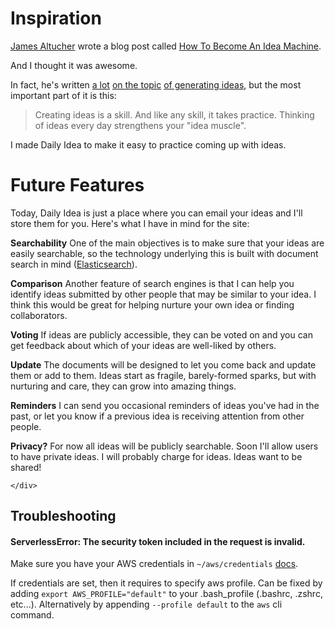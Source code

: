 <h1 class="content-subhead">Inspiration</h1>
<section class="post">
    <div class="post-description">
        <p>
            <a href="http://www.jamesaltucher.com/" target="_blank">James Altucher</a> wrote a blog post called <a target="_blank" href="http://www.jamesaltucher.com/2012/10/how-to-become-an-idea-machine/">How To Become An Idea Machine</a>.
        </p>
        <p>
            And I thought it was awesome.
        </p>
        <p>
            In fact, he's written <a target="_blank" href="http://www.jamesaltucher.com/2012/04/how-to-have-great-ideas/">a lot</a> <a target="_blank" href="http://www.jamesaltucher.com/2014/10/the-idea-matrix-what-changed-everyones-life-after-choose-yourself/">on the topic</a> <a target="_blank" href="http://www.jamesaltucher.com/2014/05/the-ultimate-guide-for-becoming-an-idea-machine/">of generating ideas</a>, but the most important part of it is this:
        </p>
        <blockquote>
            Creating ideas is a skill. And like any skill, it takes practice. Thinking of ideas every day strengthens your "idea muscle".
        </blockquote>
        <p>
            I made Daily Idea to make it easy to practice coming up with ideas.
        </p>
    </div>
</section>

<h1 class="content-subhead">Future Features</h1>
<section class="post">
    <div class="post-description">
        <p>Today, Daily Idea is just a place where you can email your ideas and I'll store them for you. Here's what I have in mind for the site:</p>
        <p><strong>Searchability</strong> One of the main objectives is to make sure that your ideas are easily searchable, so the technology underlying this is built with document search in mind (<a target="_blank" href="http://exploringelasticsearch.com/overview.html#sec-over-what-is-elasticsearch">Elasticsearch</a>).</p>
        <p><strong>Comparison</strong> Another feature of search engines is that I can help you identify ideas submitted by other people that may be similar to your idea. I think this would be great for helping nurture your own idea or finding collaborators.</p>
        <p><strong>Voting</strong> If ideas are publicly accessible, they can be voted on and you can get feedback about which of your ideas are well-liked by others.</p>
        <p><strong>Update</strong> The documents will be designed to let you come back and update them or add to them. Ideas start as fragile, barely-formed sparks, but with nurturing and care, they can grow into amazing things.</p>
        <p><strong>Reminders</strong> I can send you occasional reminders of ideas you've had in the past, or let you know if a previous idea is receiving attention from other people.</p>
        <p><strong>Privacy?</strong> For now all ideas will be publicly searchable. Soon I'll allow users to have private ideas. I will probably charge for ideas. Ideas want to be shared!</p>

    </div>
    
    
## Troubleshooting 

#### ServerlessError: The security token included in the request is invalid.

Make sure you have your AWS credentials in `~/aws/credentials` [docs](https://docs.aws.amazon.com/cli/latest/userguide/cli-configure-files.html#cli-configure-files-where).

If credentials are set, then it requires to specify aws profile.
Can be fixed by adding `export AWS_PROFILE="default"` to your .bash_profile (.bashrc, .zshrc, etc...).
Alternatively by appending `--profile default` to the `aws` cli command.

